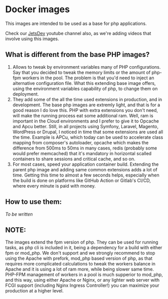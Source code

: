 # Docker images

This images are intended to be used as a base for php applications.

Check our [JetsDev](https://youtube.com/@jetsdev) youtube channel also, as we're adding videos that involve using this images.

## What is different from the base PHP images?

1. Allows to tweak by environment variables many of PHP configurations.
  Say that you decided to tweak the memory limits or the amount of php-fpm workers in the pool.
  The problem is that you'd need to inject an alternative configuration file.
  What this extending base image offers, using the environment variables capability of php, to change them on deployment.
2. They add some of the all the time used extensions in production, and in development.
  The base php images are extremly light, and that is for a good reason I do love this.
  PHP with extra extensions you don't need, will make the running process eat some additional ram.
  Well, ram is important in the Cloud environments and I prefer to give it to Opcache and Apcu better.
  Still, in all projects using Symfony, Laravel, Magento, WordPress or Drupal, I noticed in time that some extensions are used all the time. Example is APCu, which today can be used to accelerate class mapping from composer's autoloader, opcache which makes the difference from 500ms to 50ms in many cases, redis (probably some would prefer memcached) that it's mandatory in horizontal scalled containers to share sessions and critical cache, and so on.
3. For most cases, speed your application container build.
  Extending the parent php image and adding same common extensions adds a lot of time. Getting this time to almost a few seconds helps, especially when the build is done on platforms like GitHub Action or Gitlab's CI/CD, where every minute is paid with money.

## How to use them:

_To be written_

## NOTE:

The images extend the fpm version of php. They can be used for running tasks, as php cli is included in it, being a dependency for a build with either fpm or mod_php. We don't support and we strongly recommend to stop using the Apache with prefork, mod_php based version of php, as that requires more complicated calculations to tweak the workers balance in Apache and it is using a lot of ram more, while being slower same time. PHP-FPM management of workers in a pool is much supperior to mod_php, and this way, using either Apache or Nginx, or any lighter web server with FCGI support (including Nginx Ingress Controller!) you can maximize your production at a higher level.
